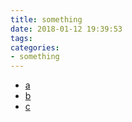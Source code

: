 ```yaml
---
title: something
date: 2018-01-12 19:39:53
tags:
categories:
- something
---
```


- [a](https://github.com/jayli/javascript-patterns)
- [b](http://javascript.ruanyifeng.com/grammar/types.html)
- [c](https://zhuanlan.zhihu.com/p/28428367)

